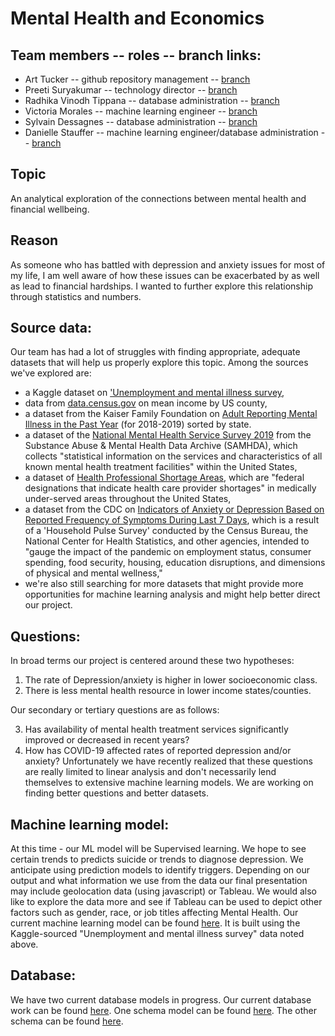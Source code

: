 # Mental Health and Economics

## Team members -- roles -- branch links:
* Art Tucker -- github repository management -- [branch](https://github.com/ArtTucker/mental_health_and_economics/tree/tucker_a_branch_01)
* Preeti Suryakumar -- technology director -- [branch](https://github.com/ArtTucker/mental_health_and_economics/tree/preeti-01)
* Radhika Vinodh Tippana -- database administration -- [branch](https://github.com/ArtTucker/mental_health_and_economics/tree/rtippana)
* Victoria Morales -- machine learning engineer -- [branch](https://github.com/ArtTucker/mental_health_and_economics/tree/morales_v_branch)
* Sylvain Dessagnes -- database administration -- [branch](https://github.com/ArtTucker/mental_health_and_economics/tree/SylvainDessagnes)
* Danielle Stauffer -- machine learning engineer/database administration -- [branch](https://github.com/ArtTucker/mental_health_and_economics/tree/Stauffer_Branch)

## Topic
An analytical exploration of the connections between mental health and financial wellbeing.

## Reason
As someone who has battled with depression and anxiety issues for most of my life, I am well aware of how these issues can be exacerbated by as well as lead to financial hardships. I wanted to further explore this relationship through statistics and numbers.

## Source data:
Our team has had a lot of struggles with finding appropriate, adequate datasets that will help us properly explore this topic. Among the sources we've explored are:
* a Kaggle dataset on ['Unemployment and mental illness survey](https://www.kaggle.com/michaelacorley/unemployment-and-mental-illness-survey),
* data from [data.census.gov](https://data.census.gov/cedsci/table?q=household%20income%20by%20county&tid=ACSST1Y2019.S1902&hidePreview=false) on mean income by US county,
* a dataset from the Kaiser Family Foundation on [Adult Reporting Mental Illness in the Past Year](https://www.kff.org/other/state-indicator/adults-reporting-any-mental-illness-in-the-past-year/?currentTimeframe=0&sortModel=%7B%22colId%22:%22Location%22,%22sort%22:%22asc%22%7D) (for 2018-2019) sorted by state.
* a dataset of the [National Mental Health Service Survey 2019](https://www.datafiles.samhsa.gov/study-dataset/national-mental-health-services-survey-2019-n-mhss-2019-ds0001-nid18959) from the Substance Abuse & Mental Health Data Archive (SAMHDA), which collects "statistical information on the services and characteristics of all known mental health treatment facilities" within the United States,
* a dataset of [Health Professional Shortage Areas](https://console.cloud.google.com/marketplace/product/hhs/health-professional-shortage-areas?project=ucbeconmentalhealth), which are "federal designations that indicate health care provider shortages" in medically under-served areas throughout the United States,
* a dataset from the CDC on [Indicators of Anxiety or Depression Based on Reported Frequency of Symptoms During Last 7 Days](https://data.cdc.gov/NCHS/Indicators-of-Anxiety-or-Depression-Based-on-Repor/8pt5-q6wp), which is a result of a 'Household Pulse Survey' conducted by the Census Bureau, the National Center for Health Statistics, and other agencies, intended to "gauge the impact of the pandemic on employment status, consumer spending, food security, housing, education disruptions, and dimensions of physical and mental wellness,"
* we're also still searching for more datasets that might provide more opportunities for machine learning analysis and might help better direct our project.

## Questions:
In broad terms our project is centered around these two hypotheses:
1. The rate of Depression/anxiety is higher in lower socioeconomic class.
2. There is less mental health resource in lower income states/counties.

Our secondary or tertiary questions are as follows:

3. Has availability of mental health treatment services significantly improved or decreased in recent years?
4. How has COVID-19 affected rates of reported depression and/or anxiety?
Unfortunately we have recently realized that these questions are really limited to linear analysis and don't necessarily lend themselves to extensive machine learning models. We are working on finding better questions and better datasets.

## Machine learning model:
At this time - our ML model will be Supervised learning. We hope to see certain trends to predicts suicide or trends to diagnose depression. We anticipate using prediction models to identify triggers. Depending on our output and what information we use from the data our final presentation may include geolocation data (using javascript) or Tableau. We would also like to explore the data more and see if Tableau can be used to depict other factors such as gender, race, or job titles affecting Mental Health.
Our current machine learning model can be found [here](https://github.com/ArtTucker/mental_health_and_economics/blob/morales_v_branch/unemployement_random_forest.ipynb). It is built using the Kaggle-sourced "Unemployment and mental illness survey" data noted above.

## Database:
We have two current database models in progress. Our current database work can be found [here](https://github.com/ArtTucker/mental_health_and_economics/tree/SylvainDessagnes/Database). One schema model can be found [here](https://github.com/ArtTucker/mental_health_and_economics/blob/SylvainDessagnes/Database/Database_ERD.png?raw=true). The other schema can be found [here](https://github.com/ArtTucker/mental_health_and_economics/blob/SylvainDessagnes/Database/Funding_ERD.png?raw=true).
